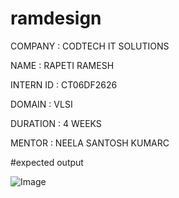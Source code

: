 # ramdesign

COMPANY : CODTECH IT SOLUTIONS

NAME : RAPETI RAMESH

INTERN ID : CT06DF2626

DOMAIN : VLSI

DURATION : 4 WEEKS

MENTOR : NEELA SANTOSH KUMARC

#expected output

![Image](https://github.com/user-attachments/assets/eed72628-72ca-436d-9b90-5861fee7c8dd)
